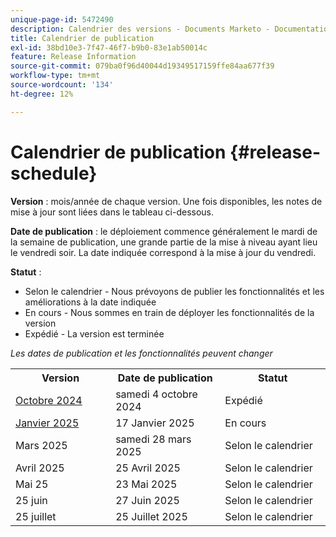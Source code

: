 ```yaml
---
unique-page-id: 5472490
description: Calendrier des versions - Documents Marketo - Documentation sur le produit
title: Calendrier de publication
exl-id: 38bd10e3-7f47-46f7-b9b0-83e1ab50014c
feature: Release Information
source-git-commit: 079ba0f96d40044d19349517159ffe84aa677f39
workflow-type: tm+mt
source-wordcount: '134'
ht-degree: 12%

---
```


# Calendrier de publication {#release-schedule}

**Version** : mois/année de chaque version. Une fois disponibles, les notes de mise à jour sont liées dans le tableau ci-dessous.

**Date de publication** : le déploiement commence généralement le mardi de la semaine de publication, une grande partie de la mise à niveau ayant lieu le vendredi soir. La date indiquée correspond à la mise à jour du vendredi.

**Statut** :

* Selon le calendrier - Nous prévoyons de publier les fonctionnalités et les améliorations à la date indiquée
* En cours - Nous sommes en train de déployer les fonctionnalités de la version
* Expédié - La version est terminée

_Les dates de publication et les fonctionnalités peuvent changer_

<table>
 <tbody> 
  <tr> 
   <th width="250px">Version</th>
   <th width="250px">Date de publication</th>
   <th width="250px">Statut</th>
  </tr>
  <tr> 
   <td><a href="/help/marketo/release-notes/previous-releases/2024/release-notes-oct-24.md">Octobre 2024</td>
   <td>samedi 4 octobre 2024</td>
   <td>Expédié</td>
  </tr>
  <tr> 
   <td><a href="/help/marketo/release-notes/current.md">Janvier 2025</td>
   <td>17 Janvier 2025</td>
   <td>En cours</td>
  </tr>
   <tr> 
   <td>Mars 2025</td>
   <td>samedi 28 mars 2025</td>
   <td>Selon le calendrier</td>
  </tr>
  <tr> 
   <td>Avril 2025</td>
   <td>25 Avril 2025</td>
   <td>Selon le calendrier</td>
  </tr>
  <tr> 
   <td>Mai 25</td>
   <td>23 Mai 2025</td>
   <td>Selon le calendrier</td>
  </tr>
  <tr> 
   <td>25 juin</td>
   <td>27 Juin 2025</td>
   <td>Selon le calendrier</td>
  </tr>
  <tr> 
   <td>25 juillet</td>
   <td>25 Juillet 2025</td>
   <td>Selon le calendrier</td>
  </tr>
 </tbody>
</table>
